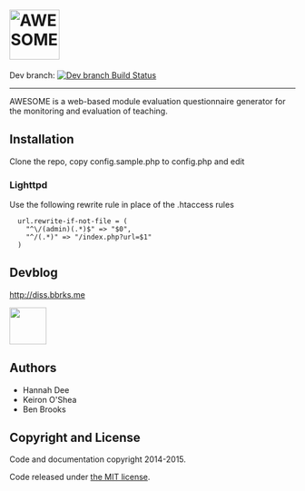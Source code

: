 # <img src="http://i.imgur.com/h51t4bA.png" alt="AWESOME - Aberystwyth Web Evaluation Surveys Of Module Experiences" height="88px" />

Dev branch: [![Dev branch Build Status](https://magnum.travis-ci.com/bbrks/AWESOME.svg?token=xqotcpsHvJmZdKpQBoyp&branch=dev)](https://magnum.travis-ci.com/bbrks/AWESOME)

---

AWESOME is a web-based module evaluation questionnaire generator for the monitoring and evaluation of teaching.

## Installation

Clone the repo, copy config.sample.php to config.php and edit

### Lighttpd

Use the following rewrite rule in place of the .htaccess rules

```
  url.rewrite-if-not-file = (
    "^\/(admin)(.*)$" => "$0",
    "^/(.*)" => "/index.php?url=$1"
  )
```

## Devblog
http://diss.bbrks.me

[<img src="http://dev.bbrks.me/feedimg/image.php?url=diss.bbrks.me/feed&scale=2" height="65px" />](http://diss.bbrks.me)

## Authors

- Hannah Dee
- Keiron O'Shea
- Ben Brooks

## Copyright and License

Code and documentation copyright 2014-2015.

Code released under [the MIT license](https://github.com/bbrks/AWESOME/blob/master/LICENSE).
